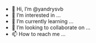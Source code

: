 - 👋 Hi, I’m @yandrysvb
- 👀 I’m interested in ...
- 🌱 I’m currently learning ...
- 💞️ I’m looking to collaborate on ...
- 📫 How to reach me ...

<!---
yandrysvb/yandrysvb is a ✨ special ✨ repository because its `README.md` (this file) appears on your GitHub profile.
You can click the Preview link to take a look at your changes.
--->
